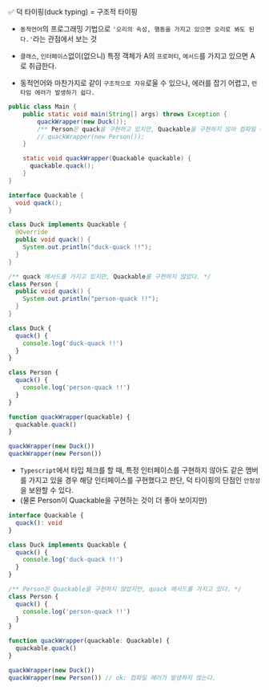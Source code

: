 ✅ 덕 타이핑(duck typing) = 구조적 타이핑

* `동적언어`의 프로그래밍 기법으로 `'오리의 속성, 행동을 가지고 있으면 오리로 봐도 된다.'`라는 관점에서 보는 것

* `클래스`, `인터페이스`없이(없으니) 특정 객체가 A의 `프로퍼티`, `메서드`를 가지고 있으면 A로 취급한다.

* 동적언어와 마찬가지로 같이 `구조적으로 자유`로울 수 있으나, 에러를 잡기 어렵고, `런타임 에러가 발생하기 쉽다.`

```java
public class Main {
    public static void main(String[] args) throws Exception {
        quackWrapper(new Duck());
        /** Person은 quack을 구현하고 있지만, Quackable을 구현하지 않아 컴파일 에러를 발생시킽다. */
        // quackWrapper(new Person());
    }

    static void quackWrapper(Quackable quackable) {
      quackable.quack();
    }
}

interface Quackable {
  void quack();
}

class Duck implements Quackable {
  @Override
  public void quack() {
    System.out.println("duck-quack !!");
  }
}

/** quack 메서드를 가지고 있지만, Quackable를 구현하지 않았다. */
class Person {
  public void quack() {
    System.out.println("person-quack !!");
  }
}
```

```javascript
class Duck {
  quack() {
    console.log('duck-quack !!')
  }
}

class Person {
  quack() {
    console.log('person-quack !!')
  }
}

function quackWrapper(quackable) {
  quackable.quack()
}

quackWrapper(new Duck())
quackWrapper(new Person())
```

* `Typescript`에서 타입 체크를 할 때, 특정 인터페이스를 구현하지 않아도 같은 멤버를 가지고 있을 경우 해당 인터페이스를 구현했다고 판단, 덕 타이핑의 단점인 `안정성`을 보완할 수 있다.
* (물론 Person이 Quackable을 구현하는 것이 더 좋아 보이지만)

```typescript
interface Quackable {
  quack(): void
}

class Duck implements Quackable {
  quack() {
    console.log('duck-quack !!')
  }
}

/** Person은 Quackable을 구현하지 않았지만, quack 메서드를 가지고 있다. */
class Person {
  quack() {
    console.log('person-quack !!')
  }
}

function quackWrapper(quackable: Quackable) {
  quackable.quack()
}

quackWrapper(new Duck())
quackWrapper(new Person()) // ok: 컴파일 에러가 발생하지 않는다.
```